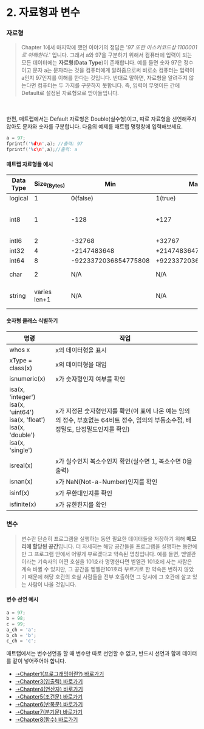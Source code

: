 # 2. 자료형과 변수
### 자료형
> Chapter 1에서 마지막에 했던 이야기의 정답은 '*97 또한 아스키코드상 1100001로 이해한다.*' 입니다. 그래서 a와 97을 구분하기 위해서 컴퓨터에 입력이 되는 모든 데이터에는 **자료형**(**Data Type**)이 존재합니다. 예를 들면 숫자 97은 정수이고 문자 a는 문자라는 것을 컴퓨터에게 알려줌으로써 비로소 컴퓨터는 입력이 a인지 97인지를 이해를 한다는 것입니다. 반대로 말하면, 자료형을 알려주지 않는다면 컴퓨터는 두 가지를 구분하지 못합니다. 즉, 입력이 무엇이든 간에 Default로 설정된 자료형으로 받아들입니다.
<br>
<br>
한편, 매트랩에서는 Default 자료형은 Double(실수형)이고, 따로 자료형을 선언해주지 않아도 문자와 숫자를 구분합니다. 다음의 예제를 매트랩 명령창에 입력해보세요.

```cpp
a = 97;
fprintf('%d\n',a); //출력: 97
fprintf('%c\n',a);//출력: a
```

#### 매트랩 자료형들 예시 
|Data Type|Size<sub>(Bytes)</sub>|Min|Max|Notes|
|--- |--- |--- |--- |--- |
|logical|1|0(false)|1(true)||
|int8|1|-128|+127|**Numeric, signed, integer, Exact**|
|intl6|2|-32768|+32767|**Ditto**|
|int32|4|-2147483648|+2147483647|**Ditto**|
|int64|8|-9223372036854775808|+9223372036854775807|**Ditto**|
|char|2|N/A|N/A|**Encoded Character**|
|string|varies len+1|N/A|N/A|**String of encoded characters**|

#### 숫자형 클래스 식별하기
|명령|작업|
|--- |--- |
|whos x|x의 데이터형을 표시|
|xType = class(x)|x의 데이터형을 대입|
|isnumeric(x)|x가 숫자형인지 여부를 확인|
|isa(x, 'integer')<br>isa(x, 'uint64')<br>isa(x, 'float')<br>isa(x, 'double')<br>isa(x, 'single')|x가 지정된 숫자형인지를 확인(이 표에 나온 예는 임의의 정수, 부호없는 64비트 정수, 임의의 부동소수점, 배정밀도, 단정밀도인지를 확인)|
|isreal(x)|x가 실수인지 복소수인지 확인(실수면 1, 복소수면 0을 출력)|
|isnan(x)|x가 NaN(Not-a-Number)인지를 확인|
|isinf(x)|x가 무한대인지를 확인|
|isfinite(x)|x가 유한한지를 확인|

### 변수
> 변수란 단순히 프로그램을 실행하는 동안 필요한 데이터들을 저장하기 위해 **메모리에 할당된 공간**입니다. 더 자세히는 해당 공간들을 프로그램을 실행하는 동안에만 그 프로그램 안에서 어떻게 부르겠다고 약속된 명칭입니다. 예를 들면, 벧엘관이라는 기숙사의 어떤 호실을 101호라 명명한다면 벧엘관 101호에 사는 사람은 계속 바뀔 수 있지만, 그 공간을 벧엘관101호라 부르기로 한 약속은 변하지 않았기 때문에 해당 호괸의 호실 사람들을 전부 호출하면 그 당시에 그 호관에 살고 있는 사람이 나올 것입니다.

#### 변수 선언 예시
```cpp
a = 97;
b = 98;
c = 99;
a_ch = 'a';
b_ch = 'b';
c_ch = 'c';
```
매트랩에서는 변수선언을 할 때 변수만 따로 선언할 수 없고, 반드시 선언과 함께 데이터를 같이 넣어주어야 합니다.

* [➝Chapter1(프로그래밍이란?) 바로가기](/MATLAB/ProgrammingBackGround.md)
* [➝Chapter3(입출력) 바로가기](/MATLAB/ProgrammingBackGround3.md)
* [➝Chapter4(연산자) 바로가기](/MATLAB/ProgrammingBackGround4.md)
* [➝Chapter5(조건문) 바로가기](/MATLAB/ProgrammingBackGround5.md)
* [➝Chapter6(반복문) 바로가기](/MATLAB/ProgrammingBackGround6.md)
* [➝Chapter7(분기문) 바로가기](/MATLAB/ProgrammingBackGround7.md)
* [➝Chapter8(함수) 바로가기](/MATLAB/ProgrammingBackGround8.md)
